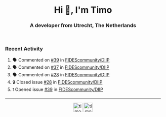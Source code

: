<h1 align="center">Hi 👋, I'm Timo</h1>
<h3 align="center">A developer from Utrecht, The Netherlands</h3>
<br/>
<!-- https://github.com/rahuldkjain/github-profile-readme-generator --!>

<!--  <p align="left"><img src="https://github-readme-stats.vercel.app/api?username=timoglastra&show_icons=true&count_private=true&" alt="timoglastra" /></p> --!>

<!--
Github language stats
<p align="left"><img src="https://github-readme-stats.vercel.app/api/top-langs/?username=timoglastra&layout=compact" alt="timoglastra" /><p>
-->

<!-- Codestats language stats -->
<!-- <p align="left"><img src="https://codestats-readme.vercel.app/api/top-langs/?username=timoglastra&layout=compact&language_count=12" alt="timoglastra" /><p>    --!>
  
<h3>Recent Activity</h3>

<!--START_SECTION:activity-->
1. 🗣 Commented on [#39](https://github.com/FIDEScommunity/DIIP/issues/39#issuecomment-2834909427) in [FIDEScommunity/DIIP](https://github.com/FIDEScommunity/DIIP)
2. 🗣 Commented on [#37](https://github.com/FIDEScommunity/DIIP/issues/37#issuecomment-2834903672) in [FIDEScommunity/DIIP](https://github.com/FIDEScommunity/DIIP)
3. 🗣 Commented on [#28](https://github.com/FIDEScommunity/DIIP/issues/28#issuecomment-2834562845) in [FIDEScommunity/DIIP](https://github.com/FIDEScommunity/DIIP)
4. 🔒 Closed issue [#28](https://github.com/FIDEScommunity/DIIP/issues/28) in [FIDEScommunity/DIIP](https://github.com/FIDEScommunity/DIIP)
5. ❗ Opened issue [#39](https://github.com/FIDEScommunity/DIIP/issues/39) in [FIDEScommunity/DIIP](https://github.com/FIDEScommunity/DIIP)
<!--END_SECTION:activity-->

---

<p align="center">
<a href="https://twitter.com/timoglastra" target="blank"><img align="center" src="https://cdn.jsdelivr.net/npm/simple-icons@3.0.1/icons/twitter.svg" alt="timoglastra" height="30" width="30" /></a>
<a href="https://linkedin.com/in/timoglastra" target="blank"><img align="center" src="https://cdn.jsdelivr.net/npm/simple-icons@3.0.1/icons/linkedin.svg" alt="timoglastra" height="30" width="30" /></a>
</p>



